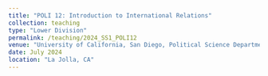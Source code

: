 ```yaml
---
title: "POLI 12: Introduction to International Relations"
collection: teaching
type: "Lower Division"
permalink: /teaching/2024_SS1_POLI12
venue: "University of California, San Diego, Political Science Department"
date: July 2024
location: "La Jolla, CA"
---
```

